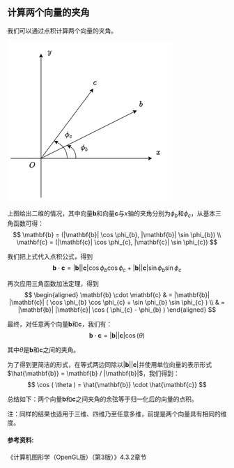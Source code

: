## 计算两个向量的夹角

我们可以通过点积计算两个向量的夹角。

![二维向量的夹角](draw.io/vectorial_angle_cosine.png)

上图给出二维的情况，其中向量$\mathbf{b}$和向量$\mathbf{c}$与$x$轴的夹角分别为$\phi_{b}$和$\phi_{c}$，从基本三角函数可得：
$$
\mathbf{b} = (|\mathbf{b}| \cos \phi_{b}, |\mathbf{b}| \sin \phi_{b}) \\
\mathbf{c} = (|\mathbf{c}| \cos \phi_{c}, |\mathbf{c}| \sin \phi_{c})
$$

我们把上式代入点积公式，得到
$$
\mathbf{b} \cdot \mathbf{c} =
|\mathbf{b}| |\mathbf{c}| \cos \phi_{b} \cos \phi_{c} +
|\mathbf{b}| |\mathbf{c}| \sin \phi_{b} \sin \phi_{c}
$$

再次应用三角函数加法定理，得到
$$
\begin{aligned}
\mathbf{b} \cdot \mathbf{c} & =
|\mathbf{b}| |\mathbf{c}| ( \cos \phi_{b} \cos \phi_{c} + \sin \phi_{b} \sin \phi_{c} ) \\
& = |\mathbf{b}| |\mathbf{c}| \cos ( \phi_{c} - \phi_{b} )
\end{aligned}
$$

最终，对任意两个向量$\mathbf{b}$和$\mathbf{c}$，我们有：
$$
\mathbf{b} \cdot \mathbf{c} =
|\mathbf{b}| |\mathbf{c}| \cos ( \theta )
$$

其中$\theta$是$\mathbf{b}$和$\mathbf{c}$之间的夹角。

为了得到更简洁的形式，在等式两边同除以$|\mathbf{b}| |\mathbf{c}|$并使用单位向量的表示形式$\hat{\mathbf{b}} = \mathbf{b} / |\mathbf{b}|$，我们得到：
$$
\cos ( \theta ) = \hat{\mathbf{b}} \cdot \hat{\mathbf{c}}
$$

总结如下：两个向量$\mathbf{b}$和$\mathbf{c}$之间夹角的余弦等于归一化后的向量的点积。

注：同样的结果也适用于三维、四维乃至任意多维，前提是两个向量具有相同的维度。

#### 参考资料:
《计算机图形学（OpenGL版）（第3版）》4.3.2章节
